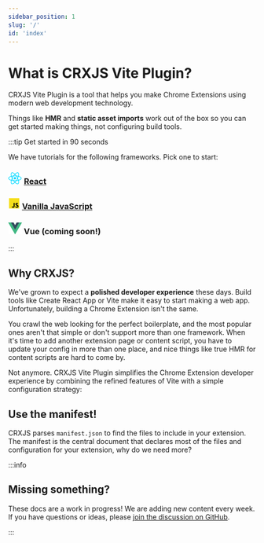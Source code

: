 ```yaml
---
sidebar_position: 1
slug: '/'
id: 'index'
---
```


# What is CRXJS Vite Plugin?

CRXJS Vite Plugin is a tool that helps you make Chrome Extensions using modern
web development technology.

Things like **HMR** and **static asset imports** work out of the box so you can
get started making things, not configuring build tools.

:::tip Get started in 90 seconds

We have tutorials for the following frameworks. Pick one to start:

### ![React Logo](./assets/React-icon.svg) [React](/getting-started/react/create-project)

### ![JS Logo](./assets/JS-icon.svg) [Vanilla JavaScript](/getting-started/vanilla-js/create-project)

### ![Vue Logo](./assets/Vue-icon.svg) Vue (coming soon!)

:::

## Why CRXJS?

We've grown to expect a **polished developer experience** these days. Build
tools like Create React App or Vite make it easy to start making a web app.
Unfortunately, building a Chrome Extension isn't the same.

You crawl the web looking for the perfect boilerplate, and the most popular ones
aren't that simple or don't support more than one framework. When it's time to
add another extension page or content script, you have to update your config in
more than one place, and nice things like true HMR for content scripts are hard
to come by.

Not anymore. CRXJS Vite Plugin simplifies the Chrome Extension developer
experience by combining the refined features of Vite with a simple configuration
strategy:

## Use the manifest!

CRXJS parses `manifest.json` to find the files to include in your extension. The
manifest is the central document that declares most of the files and
configuration for your extension, why do we need more?

:::info

## Missing something?

These docs are a work in progress! We are adding new content every week. If you
have questions or ideas, please
[join the discussion on GitHub](https://github.com/crxjs/chrome-extension-tools/discussions).

:::
